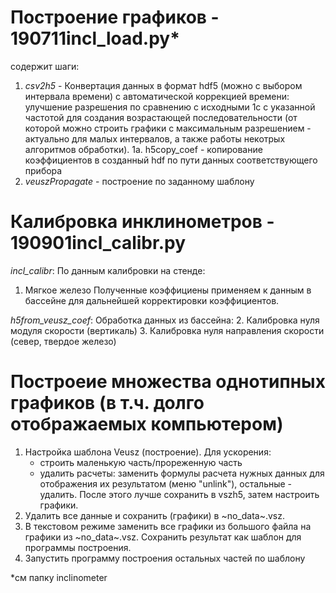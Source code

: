 
Построение графиков - 190711incl_load.py*
========================================
содержит шаги:
1. _csv2h5_ - Конвертация данных в формат hdf5 (можно с выбором интервала времени) с автоматической коррекцией времени: улучшение разрешения по сравнению с исходными 1с с указанной частoтой для создания возрастающей последовательности (от которой можно строить графики с максимальным разрешением - актуально для малых интервалов, а также работы некотрых алгоритмов обработки).
1а. h5copy_coef - копирование коэффициентов в созданный hdf по пути данных соответствующего прибора
2. _veuszPropagate_ - построение по заданному шаблону
 
Калибровка инклинометров - 190901incl_calibr.py
===============================================
_incl_calibr_: По данным калибровки на стенде:
1. Мягкое железо
Полученные коэффициены применяем к данным в бассейне для дальнейшей корректировки коэффициентов.

_h5from_veusz_coef_: Обработка данных из бассейна:
2. Калибровка нуля модуля скорости (вертикаль)
3. Калибровка нуля направления скорости (север, твердое железо)

Построеие множества однотипных графиков (в т.ч. долго отображаемых компьютером)
===============================================================================
1. Настройка шаблона Veusz (построение). Для ускорения:
	- строить маленькую часть/прореженную часть
    - удалить расчеты: заменить формулы расчета нужных данных для отображения их результатом (меню "unlink"), остальные - удалить. После этого лучше сохранить в vszh5, затем настроить графики.
2. Удалить все данные и сохранить (графики) в ~no_data~.vsz.
3. В текстовом режиме заменить все графики из большого файла на графики из ~no_data~.vsz. Сохранить результат как шаблон для программы построения.
4. Запустить программу построения остальных частей по шаблону

*см папку inclinometer